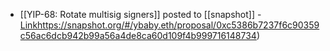 - [[YIP-68: Rotate multisig signers]] posted to [[snapshot]] - [Link]()https://snapshot.org/#/ybaby.eth/proposal/0xc5386b7237f6c90359c56ac6dcb942b99a56a4de8ca60d109f4b999716148734)
